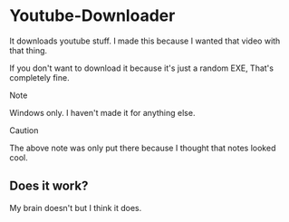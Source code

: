 # Youtube-Downloader
It downloads youtube stuff.
I made this because I wanted that video with that thing.

If you don't want to download it because it's just a random EXE, That's completely fine.

> [!NOTE]
> Windows only. I haven't made it for anything else.

>[!CAUTION]
>The above note was only put there because I thought that notes looked cool.

## Does it work?
My brain doesn't but I think it does.
